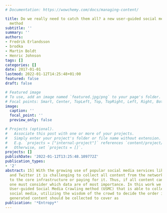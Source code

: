 ```yaml
---
# Documentation: https://wowchemy.com/docs/managing-content/

title: Do we really need to catch them all? a new user-guided social media crawling
  method
subtitle: ''
summary: ''
authors:
- Fredrik Erlandsson
- brodka
- Martin Boldt
- Henric Johnson
tags: []
categories: []
date: 2017-01-01
lastmod: 2022-01-12T14:25:48+01:00
featured: false
draft: false

# Featured image
# To use, add an image named `featured.jpg/png` to your page's folder.
# Focal points: Smart, Center, TopLeft, Top, TopRight, Left, Right, BottomLeft, Bottom, BottomRight.
image:
  caption: ''
  focal_point: ''
  preview_only: false

# Projects (optional).
#   Associate this post with one or more of your projects.
#   Simply enter your project's folder or file name without extension.
#   E.g. `projects = ["internal-project"]` references `content/project/deep-learning/index.md`.
#   Otherwise, set `projects = []`.
projects: []
publishDate: '2022-01-12T13:25:48.109772Z'
publication_types:
- '2'
abstract: 15] With the growing use of popular social media services like Facebook
  and Twitter it is challenging to collect all content from the networks without access
  to the core infrastructure or paying for it. Thus, if all content cannot be collected
  one must consider which data are of most importance. In this work we present a novel
  User-guided Social Media Crawling method (USMC) that is able to collect data from
  social media, utilizing the wisdom of the crowd to decide the order in which user
  generated content should be collected to cover as
publication: '*Entropy*'
---
```

